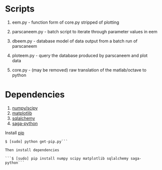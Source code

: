 # Scripts
1. eem.py - function form of core.py stripped of plotting
1. parscaneem.py - batch script to iterate through parameter values in eem
1. dbeem.py - database model of data output from a batch run of parscaneem
1. ploteem.py - query the database produced by parscaneem and plot data

1. core.py - (may be removed) raw translation of the matlab/octave to python

# Dependencies
1. [numpy/scipy](http://docs.scipy.org/doc/)
1. [matplotlib](http://matplotlib.org/contents.html)
1. [sqlalchemy](http://docs.sqlalchemy.org/en/rel_0_8/)
1. [saga-python](http://saga-project.github.io/saga-python/)

Install [pip](http://www.pip-installer.org/en/latest/installing.html#using-get-pip)

```$ curl -O https://raw.github.com/pypa/pip/master/contrib/get-pip.py
$ [sudo] python get-pip.py```

Then install dependencies

```$ [sudo] pip install numpy scipy matplotlib sqlalchemy saga-python```